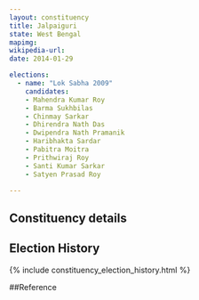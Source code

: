 ```yaml
---
layout: constituency
title: Jalpaiguri
state: West Bengal
mapimg: 
wikipedia-url: 
date: 2014-01-29

elections: 
  - name: "Lok Sabha 2009"
    candidates: 
    - Mahendra Kumar Roy 
    - Barma Sukhbilas 
    - Chinmay Sarkar 
    - Dhirendra Nath Das 
    - Dwipendra Nath Pramanik 
    - Haribhakta Sardar 
    - Pabitra Moitra 
    - Prithwiraj Roy 
    - Santi Kumar Sarkar 
    - Satyen Prasad Roy 

---
```

## Constituency details


## Election History
{% include constituency_election_history.html %}

##Reference
